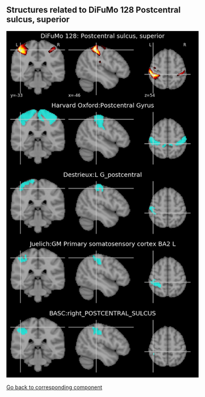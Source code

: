 


## Structures related to DiFuMo 128 Postcentral sulcus, superior

![74](74.jpg "Structures related to DiFuMo 128 Postcentral sulcus, superior")

[Go back to corresponding component](https://parietal-inria.github.io/DiFuMo/128/html/74.html)